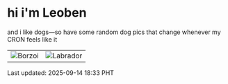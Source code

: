 # hi i'm Leoben

and i like dogs—so have some random dog pics that change whenever my CRON feels like it

|  |  |
|--------|----------|
| ![Borzoi](https://random-dog-vercel.vercel.app/api/random-borzoi?v=1757846030) | ![Labrador](https://random-dog-vercel.vercel.app/api/random-labrador?v=1757846030) |

Last updated: 2025-09-14 18:33 PHT
